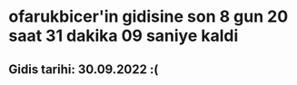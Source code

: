 # ofarukbicer'in gidisine son 8 gun 20 saat 31 dakika 09 saniye kaldi

## Gidis tarihi: 30.09.2022 :(
